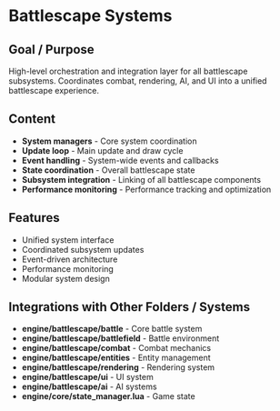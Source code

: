 # Battlescape Systems

## Goal / Purpose
High-level orchestration and integration layer for all battlescape subsystems. Coordinates combat, rendering, AI, and UI into a unified battlescape experience.

## Content
- **System managers** - Core system coordination
- **Update loop** - Main update and draw cycle
- **Event handling** - System-wide events and callbacks
- **State coordination** - Overall battlescape state
- **Subsystem integration** - Linking of all battlescape components
- **Performance monitoring** - Performance tracking and optimization

## Features
- Unified system interface
- Coordinated subsystem updates
- Event-driven architecture
- Performance monitoring
- Modular system design

## Integrations with Other Folders / Systems
- **engine/battlescape/battle** - Core battle system
- **engine/battlescape/battlefield** - Battle environment
- **engine/battlescape/combat** - Combat mechanics
- **engine/battlescape/entities** - Entity management
- **engine/battlescape/rendering** - Rendering system
- **engine/battlescape/ui** - UI system
- **engine/battlescape/ai** - AI systems
- **engine/core/state_manager.lua** - Game state

